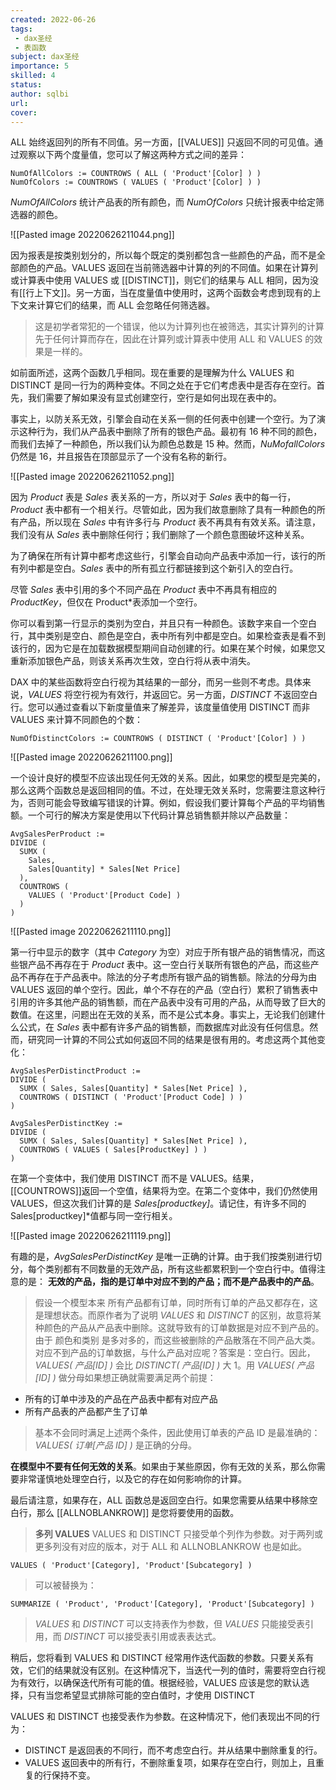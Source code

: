 ```yaml
---
created: 2022-06-26
tags:
 - dax圣经
 - 表函数
subject: dax圣经
importance: 5
skilled: 4
status: 
author: sqlbi
url: 
cover: 
---
```


ALL 始终返回列的所有不同值。另一方面，[[VALUES]] 只返回不同的可见值。通过观察以下两个度量值，您可以了解这两种方式之间的差异：

```DAX
NumOfAllColors := COUNTROWS ( ALL ( 'Product'[Color] ) ) 
NumOfColors := COUNTROWS ( VALUES ( 'Product'[Color] ) )
```

_NumOfAllColors_ 统计产品表的所有颜色，而 _NumOfColors_ 只统计报表中给定筛选器的颜色。

![[Pasted image 20220626211044.png]]

因为报表是按类别划分的，所以每个既定的类别都包含一些颜色的产品，而不是全部颜色的产品。VALUES 返回在当前筛选器中计算的列的不同值。如果在计算列或计算表中使用 VALUES 或 [[DISTINCT]]，则它们的结果与 ALL 相同，因为没有[[行上下文]]。另一方面，当在度量值中使用时，这两个函数会考虑到现有的上下文来计算它们的结果，而 ALL 会忽略任何筛选器。

> 这是初学者常犯的一个错误，他以为计算列也在被筛选，其实计算列的计算先于任何计算而存在，因此在计算列或计算表中使用 ALL 和 VALUES 的效果是一样的。

如前面所述，这两个函数几乎相同。现在重要的是理解为什么 VALUES 和 DISTINCT 是同一行为的两种变体。不同之处在于它们考虑表中是否存在空行。首先，我们需要了解如果没有显式创建空行，空行是如何出现在表中的。

事实上，以防关系无效，引擎会自动在关系一侧的任何表中创建一个空行。为了演示这种行为，我们从产品表中删除了所有的银色产品。最初有 16 种不同的颜色，而我们去掉了一种颜色，所以我们认为颜色总数是 15 种。然而，_NuMofallColors_ 仍然是 16，并且报告在顶部显示了一个没有名称的新行。

![[Pasted image 20220626211052.png]]

因为 _Product_ 表是 _Sales_ 表关系的一方，所以对于 _Sales_ 表中的每一行，_Product_ 表中都有一个相关行。尽管如此，因为我们故意删除了具有一种颜色的所有产品，所以现在 _Sales_ 中有许多行与 _Product_ 表不再具有有效关系。请注意，我们没有从 _Sales_ 表中删除任何行；我们删除了一个颜色意图破坏这种关系。

为了确保在所有计算中都考虑这些行，引擎会自动向产品表中添加一行，该行的所有列中都是空白。_Sales_ 表中的所有孤立行都链接到这个新引入的空白行。

尽管 _Sales_ 表中引用的多个不同产品在 _Product_ 表中不再具有相应的 _ProductKey_，但仅在 Product*表添加一个空行。

你可以看到第一行显示的类别为空白，并且只有一种颜色。该数字来自一个空白行，其中类别是空白、颜色是空白，表中所有列中都是空白。如果检查表是看不到该行的，因为它是在加载数据模型期间自动创建的行。如果在某个时候，如果您又重新添加银色产品，则该关系再次生效，空白行将从表中消失。

DAX 中的某些函数将空白行视为其结果的一部分，而另一些则不考虑。具体来说，_VALUES_ 将空行视为有效行，并返回它。另一方面，_DISTINCT_ 不返回空白行。您可以通过查看以下新度量值来了解差异，该度量值使用 DISTINCT 而非 VALUES 来计算不同颜色的个数：

```DAX
NumOfDistinctColors := COUNTROWS ( DISTINCT ( 'Product'[Color] ) )
```


![[Pasted image 20220626211100.png]]

一个设计良好的模型不应该出现任何无效的关系。因此，如果您的模型是完美的，那么这两个函数总是返回相同的值。不过，在处理无效关系时，您需要注意这种行为，否则可能会导致编写错误的计算。例如，假设我们要计算每个产品的平均销售额。一个可行的解决方案是使用以下代码计算总销售额并除以产品数量：

```DAX
AvgSalesPerProduct := 
DIVIDE ( 
  SUMX ( 
    Sales, 
    Sales[Quantity] * Sales[Net Price] 
  ), 
  COUNTROWS ( 
    VALUES ( 'Product'[Product Code] ) 
  ) 
)
```

![[Pasted image 20220626211110.png]]

第一行中显示的数字（其中 _Category_ 为空）对应于所有银产品的销售情况，而这些银产品不再存在于 _Product_ 表中。这一空白行关联所有银色的产品，而这些产品不再存在于产品表中。除法的分子考虑所有银产品的销售额。除法的分母为由 VALUES 返回的单个空行。因此，单个不存在的产品（空白行）累积了销售表中引用的许多其他产品的销售额，而在产品表中没有可用的产品，从而导致了巨大的数值。在这里，问题出在无效的关系，而不是公式本身。事实上，无论我们创建什么公式，在 _Sales_ 表中都有许多产品的销售额，而数据库对此没有任何信息。然而，研究同一计算的不同公式如何返回不同的结果是很有用的。考虑这两个其他变化：

```DAX
AvgSalesPerDistinctProduct := 
DIVIDE ( 
  SUMX ( Sales, Sales[Quantity] * Sales[Net Price] ), 
  COUNTROWS ( DISTINCT ( 'Product'[Product Code] ) ) 
) 

AvgSalesPerDistinctKey := 
DIVIDE ( 
  SUMX ( Sales, Sales[Quantity] * Sales[Net Price] ), 
  COUNTROWS ( VALUES ( Sales[ProductKey] ) ) 
)
```

在第一个变体中，我们使用 DISTINCT 而不是 VALUES。结果，[[COUNTROWS]]返回一个空值，结果将为空。在第二个变体中，我们仍然使用 VALUES，但这次我们计算的是 _Sales[productkey]_。请记住，有许多不同的 Sales[productkey]*值都与同一空行相关。

![[Pasted image 20220626211119.png]]

有趣的是，_AvgSalesPerDistinctKey_ 是唯一正确的计算。由于我们按类别进行切分，每个类别都有不同数量的无效产品，所有这些都累积到一个空白行中。值得注意的是： **无效的产品，指的是订单中对应不到的产品；而不是产品表中的产品**。

> 假设一个模型本来 所有产品都有订单，同时所有订单的产品又都存在，这是理想状态。而原作者为了说明 _VALUES_ 和 _DISTINCT_ 的区别，故意将某种颜色的产品从产品表中删除。这就导致有的订单数据是对应不到产品的。由于 颜色和类别 是多对多的，而这些被删除的产品散落在不同产品大类。对应不到产品的订单数据，与什么产品对应呢？答案是：空白行。因此，_VALUES( 产品[ID] )_ 会比 _DISTINCT( 产品[ID] )_ 大 1。用 _VALUES( 产品[ID] )_ 做分母如果想正确就需要满足两个前提：

-   所有的订单中涉及的产品在产品表中都有对应产品
-   所有产品表的产品都产生了订单

> 基本不会同时满足上述两个条件，因此使用订单表的产品 ID 是最准确的：_VALUES( 订单[产品 ID] )_ 是正确的分母。

**在模型中不要有任何无效的关系**。如果由于某些原因，你有无效的关系，那么你需要非常谨慎地处理空白行，以及它的存在如何影响你的计算。

最后请注意，如果存在，ALL 函数总是返回空白行。如果您需要从结果中移除空白行，那么 [[ALLNOBLANKROW]] 是您将要使用的函数。

> **多列 VALUES** VALUES 和 DISTINCT 只接受单个列作为参数。对于两列或更多列没有对应的版本，对于 ALL 和 ALLNOBLANKROW 也是如此。

```DAX
VALUES ( 'Product'[Category], 'Product'[Subcategory] )  
```

> 可以被替换为：

```DAX
SUMMARIZE ( 'Product', 'Product'[Category], 'Product'[Subcategory] ) 
```

> _VALUES_ 和 _DISTINCT_ 可以支持表作为参数，但 _VALUES_ 只能接受表引用，而 _DISTINCT_ 可以接受表引用或表表达式。

稍后，您将看到 VALUES 和 DISTINCT 经常用作迭代函数的参数。只要关系有效，它们的结果就没有区别。在这种情况下，当迭代一列的值时，需要将空白行视为有效行，以确保迭代所有可能的值。根据经验，VALUES 应该是您的默认选择，只有当您希望显式排除可能的空白值时，才使用 DISTINCT

VALUES 和 DISTINCT 也接受表作为参数。在这种情况下，他们表现出不同的行为：

-   DISTINCT 是返回表的不同行，而不考虑空白行。并从结果中删除重复的行。
-   VALUES 返回表中的所有行，不删除重复项，如果存在空白行，则加上，且重复的行保持不变。